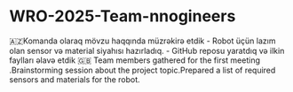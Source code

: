 # WRO-2025-Team-nnogineers
 🇦🇿Komanda olaraq mövzu haqqında müzrəkirə etdik - Robot üçün lazım olan sensor və material siyahısı hazırladıq. - GitHub reposu yaratdıq və ilkin faylları əlavə etdik  🇬🇧 Team members gathered for the first meeting .Brainstorming session about the project topic.Prepared a list of required sensors and materials for the robot.
